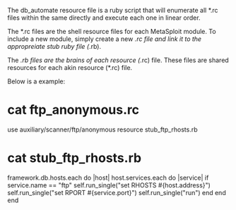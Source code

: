The db_automate resource file is a ruby script that will enumerate all *.rc files within the same directly and execute each one in linear order.

The *.rc files are the shell resource files for each MetaSploit module. To include a new module, simply create a new *.rc file and link it to the appropreiate stub ruby file (*.rb). 

The *.rb files are the brains of each resource (*.rc) file. These files are shared resources for each akin resource (*.rc) file.

Below is a example:

# cat ftp_anonymous.rc
use auxiliary/scanner/ftp/anonymous
resource stub_ftp_rhosts.rb

# cat stub_ftp_rhosts.rb 
<ruby>
framework.db.hosts.each do |host|
  host.services.each do |service|
    if service.name == "ftp"
      self.run_single("set RHOSTS #{host.address}")
      self.run_single("set RPORT #{service.port}")
      self.run_single("run")
    end
  end
end
</ruby>
